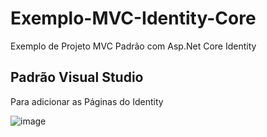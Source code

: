 # Exemplo-MVC-Identity-Core
Exemplo de Projeto MVC Padrão com Asp.Net Core Identity

## Padrão Visual Studio

Para adicionar as Páginas do Identity

![image](https://user-images.githubusercontent.com/30643035/70660791-57cd3000-1c39-11ea-8f79-cf89e97d844d.png)


